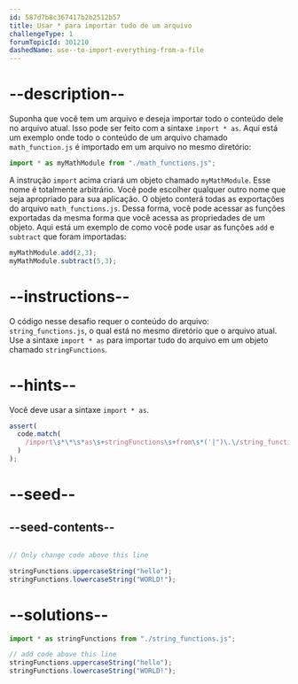 ```yaml
---
id: 587d7b8c367417b2b2512b57
title: Usar * para importar tudo de um arquivo
challengeType: 1
forumTopicId: 301210
dashedName: use--to-import-everything-from-a-file
---
```


# --description--

Suponha que você tem um arquivo e deseja importar todo o conteúdo dele no arquivo atual. Isso pode ser feito com a sintaxe `import * as`. Aqui está um exemplo onde todo o conteúdo de um arquivo chamado `math_function.js` é importado em um arquivo no mesmo diretório:

```js
import * as myMathModule from "./math_functions.js";
```

A instrução `import` acima criará um objeto chamado `myMathModule`. Esse nome é totalmente arbitrário. Você pode escolher qualquer outro nome que seja apropriado para sua aplicação. O objeto conterá todas as exportações do arquivo `math_functions.js`. Dessa forma, você pode acessar as funções exportadas da mesma forma que você acessa as propriedades de um objeto. Aqui está um exemplo de como você pode usar as funções `add` e `subtract` que foram importadas:

```js
myMathModule.add(2,3);
myMathModule.subtract(5,3);
```

# --instructions--

O código nesse desafio requer o conteúdo do arquivo: `string_functions.js`, o qual está no mesmo diretório que o arquivo atual. Use a sintaxe `import * as` para importar tudo do arquivo em um objeto chamado `stringFunctions`.

# --hints--

Você deve usar a sintaxe `import * as`.

```js
assert(
  code.match(
    /import\s*\*\s*as\s+stringFunctions\s+from\s*('|")\.\/string_functions\.js\1/g
  )
);
```

# --seed--

## --seed-contents--

```js

// Only change code above this line

stringFunctions.uppercaseString("hello");
stringFunctions.lowercaseString("WORLD!");
```

# --solutions--

```js
import * as stringFunctions from "./string_functions.js";

// add code above this line
stringFunctions.uppercaseString("hello");
stringFunctions.lowercaseString("WORLD!");
```
